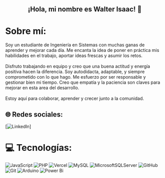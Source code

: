 ## <p align="center" > ¡Hola, mi nombre es Walter Isaac! 👋 </p>


# Sobre mí:
Soy un estudiante de Ingeniería en Sistemas con muchas ganas de aprender y mejorar cada día. Me encanta la idea de poner en práctica mis habilidades en el trabajo, aportar ideas frescas y asumir los retos.<br><br>Disfruto trabajando en equipo y creo que una buena actitud y energía positiva hacen la diferencia. Soy autodidacta, adaptable, y siempre comprometido con lo que hago. Me esfuerzo por ser responsable y gestionar bien mi tiempo. Creo que empatía y la paciencia son claves para mejorar en esta area del desarrollo.<br><br>Estoy aquí para colaborar, aprender y crecer junto a la comunidad.


## 🌐 Redes sociales:
[![LinkedIn](https://img.shields.io/badge/LinkedIn-%230077B5.svg?logo=linkedin&logoColor=white)]

# 💻 Tecnologías:
![JavaScript](https://img.shields.io/badge/javascript-%23323330.svg?style=for-the-badge&logo=javascript&logoColor=%23F7DF1E) ![PHP](https://img.shields.io/badge/php-%23777BB4.svg?style=for-the-badge&logo=php&logoColor=white) ![Vercel](https://img.shields.io/badge/vercel-%23000000.svg?style=for-the-badge&logo=vercel&logoColor=white) ![MySQL](https://img.shields.io/badge/mysql-4479A1.svg?style=for-the-badge&logo=mysql&logoColor=white) ![MicrosoftSQLServer](https://img.shields.io/badge/Microsoft%20SQL%20Server-CC2927?style=for-the-badge&logo=microsoft%20sql%20server&logoColor=white) ![GitHub](https://img.shields.io/badge/github-%23121011.svg?style=for-the-badge&logo=github&logoColor=white) ![Git](https://img.shields.io/badge/git-%23F05033.svg?style=for-the-badge&logo=git&logoColor=white) ![Arduino](https://img.shields.io/badge/-Arduino-00979D?style=for-the-badge&logo=Arduino&logoColor=white) ![Power Bi](https://img.shields.io/badge/power_bi-F2C811?style=for-the-badge&logo=powerbi&logoColor=black)


<!-- Proudly created with GPRM ( https://gprm.itsvg.in ) -->

<!--
**sakoke/sakoke** is a ✨ _special_ ✨ repository because its `README.md` (this file) appears on your GitHub profile.

Here are some ideas to get you started:

- 🔭 I’m currently working on ...
- 🌱 I’m currently learning ...
- 👯 I’m looking to collaborate on ...
- 🤔 I’m looking for help with ...
- 💬 Ask me about ...
- 📫 How to reach me: ...
- 😄 Pronouns: ...
- ⚡ Fun fact: ...
-->
